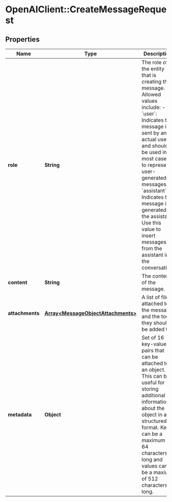 # OpenAIClient::CreateMessageRequest

## Properties
Name | Type | Description | Notes
------------ | ------------- | ------------- | -------------
**role** | **String** | The role of the entity that is creating the message. Allowed values include: - &#x60;user&#x60;: Indicates the message is sent by an actual user and should be used in most cases to represent user-generated messages. - &#x60;assistant&#x60;: Indicates the message is generated by the assistant. Use this value to insert messages from the assistant into the conversation.  | 
**content** | **String** | The content of the message. | 
**attachments** | [**Array&lt;MessageObjectAttachments&gt;**](MessageObjectAttachments.md) | A list of files attached to the message, and the tools they should be added to. | [optional] 
**metadata** | **Object** | Set of 16 key-value pairs that can be attached to an object. This can be useful for storing additional information about the object in a structured format. Keys can be a maximum of 64 characters long and values can be a maxium of 512 characters long.  | [optional] 

